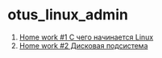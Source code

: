 # otus_linux_admin
1. [Home work #1 С чего начинается Linux](https://github.com/isysgen/otus-linux/tree/master/Lesson_1_Kernel_update)
2. [Home work #2 Дисковая подсистема](https://github.com/isysgen/otus-linux/tree/master/Lesson_2_(raid))
